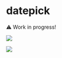 # datepick

⚠️ Work in progress!

[![](https://img.shields.io/npm/v/@theprincelle/datepick?style=flat-square)](https://www.npmjs.com/package/@theprincelle/datepick)

![](https://img.shields.io/bundlephobia/min/@theprincelle/datepick?label=minified%20size&style=flat-square)
